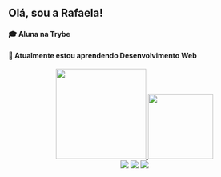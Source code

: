 ## Olá, sou a Rafaela!
<h4>🎓 Aluna na Trybe</h4>
<h4>🌱 Atualmente estou aprendendo Desenvolvimento Web</h4>


<div align="center">
  <a href="hhttps://github.com/qrafaela">
  <img height="180em" src="https://github-readme-stats.vercel.app/api?username=qrafaela&show_icons=true&theme=codeSTACKr&include_all_commits=true&count_private=true"/> 
  <img height="130em" src="https://github-readme-stats.vercel.app/api/top-langs/?username=qrafaela&layout=compact&langs_count=7&theme=codeSTACKr"/>

<div> 
  <a href="https://www.instagram.com/q_rafaela/" target="_blank"><img src="https://img.shields.io/badge/-Instagram-%23E4405F?style=for-the-badge&logo=instagram&logoColor=white" target="_blank"></a>
 	<a href = "mailto:rafaela.queiroz990@gmail.com"><img src="https://img.shields.io/badge/-Gmail-%23333?style=for-the-badge&logo=gmail&logoColor=white" target="_blank"></a>
  <a href="https://www.linkedin.com/in/qrafaela" target="_blank"><img src="https://img.shields.io/badge/-LinkedIn-%230077B5?style=for-the-badge&logo=linkedin&logoColor=white" target="_blank"></a> 
  
